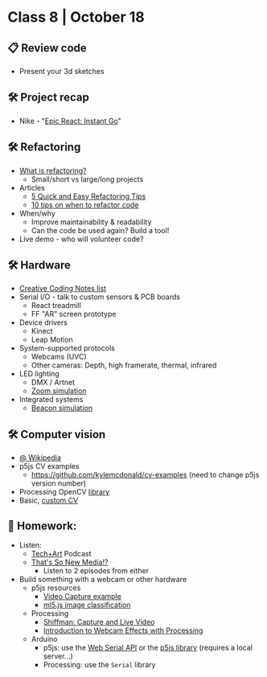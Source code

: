 # Class 8 | October 18

## 📋 Review code

* Present your 3d sketches

## 🛠️ Project recap

* Nike - "[Epic React: Instant Go](https://cacheflowe.com/code/installation/epic-react-instant-go)"

## 🛠️ Refactoring

* [What is refactoring?](https://refactoring.guru/refactoring)
  * Small/short vs large/long projects
* Articles
  * [5 Quick and Easy Refactoring Tips](https://www.coderslexicon.com/5-quick-and-easy-refactoring-tips/)
  * [10 tips on when to refactor code](https://searchsoftwarequality.techtarget.com/tip/When-and-how-to-refactor-code)
* When/why
  * Improve maintainability & readability
  * Can the code be used again? Build a tool!
* Live demo - who will volunteer code?

## 🛠️ Hardware

* [Creative Coding Notes list](https://github.com/cacheflowe/creative-coding-notes#physical-computing)
* Serial I/O - talk to custom sensors & PCB boards
  * React treadmill
  * FF "AR" screen prototype
* Device drivers
  * Kinect
  * Leap Motion
* System-supported protocols
  * Webcams (UVC)
  * Other cameras: Depth, high framerate, thermal, infrared
* LED lighting
  * DMX / Artnet
  * [Zoom simulation](https://cacheflowe.com/code/installation/zoom-centrifuge)
* Integrated systems
  * [Beacon simulation](https://cacheflowe.com/code/installation/the-beacon)

## 🛠️ Computer vision

* [@ Wikipedia](https://en.wikipedia.org/wiki/Computer_vision)
* p5js CV examples
  * https://github.com/kylemcdonald/cv-examples (need to change p5js version number)
* Processing OpenCV [library](https://github.com/atduskgreg/opencv-processing)
* Basic, [custom CV](https://cacheflowe.com/code/lab/webcam-experiments)

## 📝 Homework:

* Listen:
  * [Tech+Art](https://www.maketechart.com/podcast/) Podcast
  * [That's So New Media!?](https://tsnm.fireside.fm/)
    * Listen to 2 episodes from either
* Build something with a webcam or other hardware
  * p5js resources
    * [Video Capture example](https://p5js.org/examples/dom-video-capture.html)
    * [ml5.js image classification](https://www.youtube.com/watch?v=D9BoBSkLvFo&vl=en)
  * Processing
    * [Shiffman: Capture and Live Video](https://www.youtube.com/watch?v=WH31daSj4nc)
    * [Introduction to Webcam Effects with Processing](https://www.youtube.com/watch?v=6pGEk2dQnss)
  * Arduino
    * p5js: use the [Web Serial API](https://web.dev/serial/) or the [p5js library](https://github.com/p5-serial/p5.serialport) (requires a local server...)
    * Processing: use the `Serial` library
